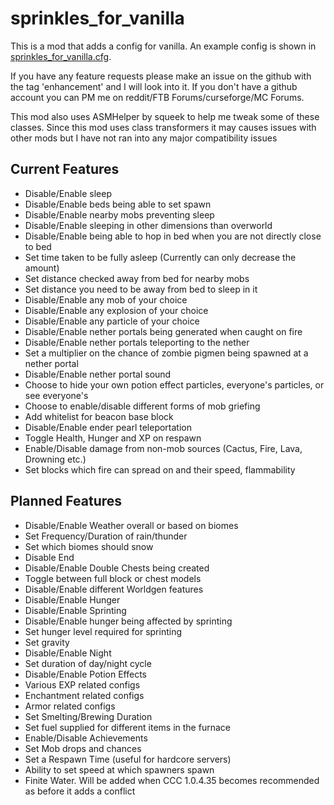 sprinkles_for_vanilla
=====================

This is a mod that adds a config for vanilla. An example config is shown in [sprinkles_for_vanilla.cfg](https://github.com/VikeStep/sprinkles_for_vanilla/blob/master/sprinkles_for_vanilla.cfg).

If you have any feature requests please make an issue on the github with the tag 'enhancement' and I will look into it. If you don't have a github account you can PM me on reddit/FTB Forums/curseforge/MC Forums.

This mod also uses ASMHelper by squeek to help me tweak some of these classes. Since this mod uses class transformers it may causes issues with other mods but I have not ran into any major compatibility issues

Current Features
---------------------
- Disable/Enable sleep
- Disable/Enable beds being able to set spawn
- Disable/Enable nearby mobs preventing sleep
- Disable/Enable sleeping in other dimensions than overworld
- Disable/Enable being able to hop in bed when you are not directly close to bed
- Set time taken to be fully asleep (Currently can only decrease the amount)
- Set distance checked away from bed for nearby mobs
- Set distance you need to be away from bed to sleep in it
- Disable/Enable any mob of your choice
- Disable/Enable any explosion of your choice
- Disable/Enable any particle of your choice
- Disable/Enable nether portals being generated when caught on fire
- Disable/Enable nether portals teleporting to the nether
- Set a multiplier on the chance of zombie pigmen being spawned at a nether portal
- Disable/Enable nether portal sound
- Choose to hide your own potion effect particles, everyone's particles, or see everyone's
- Choose to enable/disable different forms of mob griefing
- Add whitelist for beacon base block
- Disable/Enable ender pearl teleportation
- Toggle Health, Hunger and XP on respawn
- Enable/Disable damage from non-mob sources (Cactus, Fire, Lava, Drowning etc.)
- Set blocks which fire can spread on and their speed, flammability

Planned Features
---------------------
- Disable/Enable Weather overall or based on biomes
- Set Frequency/Duration of rain/thunder
- Set which biomes should snow
- Disable End
- Disable/Enable Double Chests being created
- Toggle between full block or chest models
- Disable/Enable different Worldgen features
- Disable/Enable Hunger
- Disable/Enable Sprinting
- Disable/Enable hunger being affected by sprinting
- Set hunger level required for sprinting
- Set gravity
- Disable/Enable Night
- Set duration of day/night cycle
- Disable/Enable Potion Effects
- Various EXP related configs
- Enchantment related configs
- Armor related configs
- Set Smelting/Brewing Duration
- Set fuel supplied for different items in the furnace
- Enable/Disable Achievements
- Set Mob drops and chances
- Set a Respawn Time (useful for hardcore servers)
- Ability to set speed at which spawners spawn
- Finite Water. Will be added when CCC 1.0.4.35 becomes recommended as before it adds a conflict
